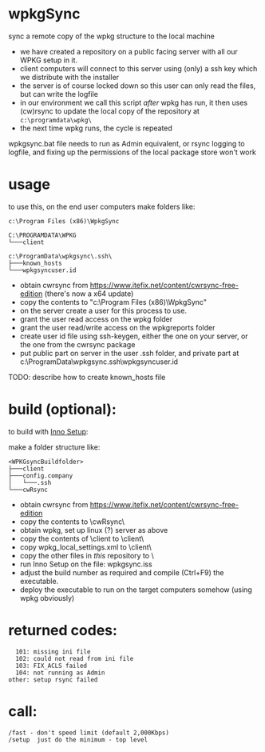 # wpkgSync
sync a remote copy of the wpkg structure to the local machine

- we have created a repository on a public facing server with all our WPKG setup in it.
- client computers will connect to this server using (only) a ssh key which we distribute with the installer
- the server is of course locked down so this user can only read the files, but can write the logfile
- in our environment we call this script _after_ wpkg has run, it then uses (cw)rsync to update the local copy of the repository at `c:\programdata\wpkg\`
- the next time wpkg runs, the cycle is repeated

wpkgsync.bat file needs to run as Admin equivalent, or rsync logging to logfile, and fixing up the permissions of the local package store won't work

# usage
to use this, on the end user computers make folders like:

```
c:\Program Files (x86)\WpkgSync
```

```
C:\PROGRAMDATA\WPKG
└───client

c:\ProgramData\wpkgsync\.ssh\
├───known_hosts
└───wpkgsyncuser.id
```

- obtain cwrsync from https://www.itefix.net/content/cwrsync-free-edition (there's now a x64 update)
- copy the contents to "c:\Program Files (x86)\WpkgSync\"
- on the server create a user for this process to use.
- grant the user read access on the wpkg folder
- grant the user read/write access on the wpkgreports folder
- create user id file using ssh-keygen, either the one on your server, or the one from the cwrsync package
- put public part on server in the user .ssh folder, and private part at c:\ProgramData\wpkgsync\.ssh\wpkgsyncuser.id

TODO: describe how to create known_hosts file

# build (optional):
to build with [Inno Setup](https://jrsoftware.org/isinfo.php):

make a folder structure like:
```
<WPKGsyncBuildfolder>
├───client
├───config.company
│   └───.ssh
└───cwRsync
```
- obtain cwrsync from https://www.itefix.net/content/cwrsync-free-edition
- copy the contents to <WPKGsyncBuildfolder>\cwRsync\
- obtain wpkg, set up linux (?) server as above
- copy the contents of <wpkg-folder>\client to <WPKGsyncBuildfolder>\client\
- copy wpkg_local_settings.xml to <WPKGsyncBuildfolder>\client\
- copy the other files in _this_ repository to <WPKGsyncBuildfolder>\
- run Inno Setup on the file: wpkgsync.iss
- adjust the build number as required and compile (Ctrl+F9) the executable.
- deploy the executable to run on the target computers somehow (using wpkg obviously)

# returned codes:
``` 
  101: missing ini file
  102: could not read from ini file
  103: FIX_ACLS failed
  104: not running as Admin
other: setup rsync failed
``` 

# call:
``` 
/fast - don't speed limit (default 2,000Kbps)
/setup  just do the minimum - top level
```
